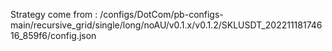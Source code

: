 Strategy come from : /configs/DotCom/pb-configs-main/recursive_grid/single/long/noAU/v0.1.x/v0.1.2/SKLUSDT_20221118174616_859f6/config.json